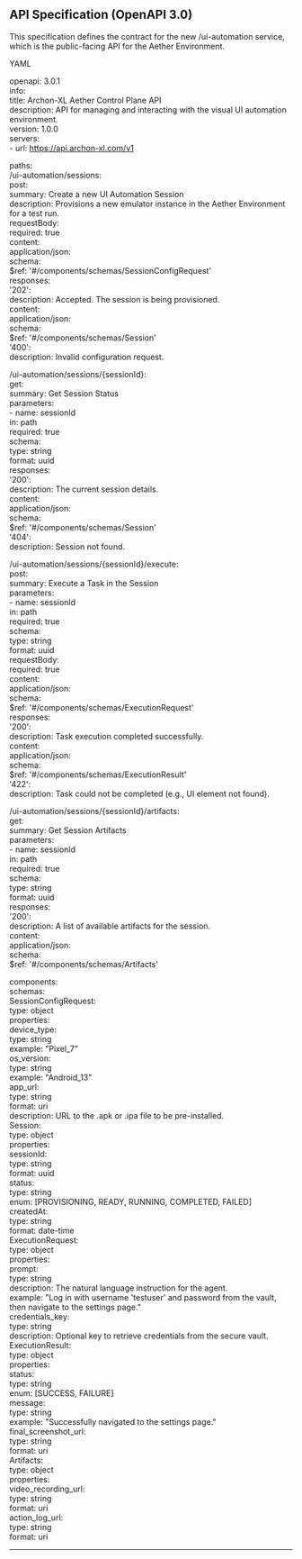 ##  **API Specification (OpenAPI 3.0)**

This specification defines the contract for the new /ui-automation service, which is the public-facing API for the Aether Environment.

YAML

openapi: 3.0.1  
info:  
  title: Archon-XL Aether Control Plane API  
  description: API for managing and interacting with the visual UI automation environment.  
  version: 1.0.0  
servers:  
  \- url: https://api.archon-xl.com/v1

paths:  
  /ui-automation/sessions:  
    post:  
      summary: Create a new UI Automation Session  
      description: Provisions a new emulator instance in the Aether Environment for a test run.  
      requestBody:  
        required: true  
        content:  
          application/json:  
            schema:  
              $ref: '\#/components/schemas/SessionConfigRequest'  
      responses:  
        '202':  
          description: Accepted. The session is being provisioned.  
          content:  
            application/json:  
              schema:  
                $ref: '\#/components/schemas/Session'  
        '400':  
          description: Invalid configuration request.

  /ui-automation/sessions/{sessionId}:  
    get:  
      summary: Get Session Status  
      parameters:  
        \- name: sessionId  
          in: path  
          required: true  
          schema:  
            type: string  
            format: uuid  
      responses:  
        '200':  
          description: The current session details.  
          content:  
            application/json:  
              schema:  
                $ref: '\#/components/schemas/Session'  
        '404':  
          description: Session not found.

  /ui-automation/sessions/{sessionId}/execute:  
    post:  
      summary: Execute a Task in the Session  
      parameters:  
        \- name: sessionId  
          in: path  
          required: true  
          schema:  
            type: string  
            format: uuid  
      requestBody:  
        required: true  
        content:  
          application/json:  
            schema:  
              $ref: '\#/components/schemas/ExecutionRequest'  
      responses:  
        '200':  
          description: Task execution completed successfully.  
          content:  
            application/json:  
              schema:  
                $ref: '\#/components/schemas/ExecutionResult'  
        '422':  
          description: Task could not be completed (e.g., UI element not found).

  /ui-automation/sessions/{sessionId}/artifacts:  
    get:  
      summary: Get Session Artifacts  
      parameters:  
        \- name: sessionId  
          in: path  
          required: true  
          schema:  
            type: string  
            format: uuid  
      responses:  
        '200':  
          description: A list of available artifacts for the session.  
          content:  
            application/json:  
              schema:  
                $ref: '\#/components/schemas/Artifacts'

components:  
  schemas:  
    SessionConfigRequest:  
      type: object  
      properties:  
        device\_type:  
          type: string  
          example: "Pixel\_7"  
        os\_version:  
          type: string  
          example: "Android\_13"  
        app\_url:  
          type: string  
          format: uri  
          description: URL to the .apk or .ipa file to be pre-installed.  
    Session:  
      type: object  
      properties:  
        sessionId:  
          type: string  
          format: uuid  
        status:  
          type: string  
          enum: \[PROVISIONING, READY, RUNNING, COMPLETED, FAILED\]  
        createdAt:  
          type: string  
          format: date-time  
    ExecutionRequest:  
      type: object  
      properties:  
        prompt:  
          type: string  
          description: The natural language instruction for the agent.  
          example: "Log in with username 'testuser' and password from the vault, then navigate to the settings page."  
        credentials\_key:  
          type: string  
          description: Optional key to retrieve credentials from the secure vault.  
    ExecutionResult:  
      type: object  
      properties:  
        status:  
          type: string  
          enum: \[SUCCESS, FAILURE\]  
        message:  
          type: string  
          example: "Successfully navigated to the settings page."  
        final\_screenshot\_url:  
          type: string  
          format: uri  
    Artifacts:  
      type: object  
      properties:  
        video\_recording\_url:  
          type: string  
          format: uri  
        action\_log\_url:  
          type: string  
          format: uri

---

